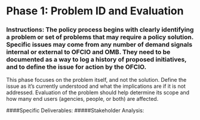 # Phase 1: Problem ID and Evaluation
### Instructions: The policy process begins with clearly identifying a problem or set of problems that may require a policy solution. Specific issues may come from any number of demand signals internal or external to OFCIO and OMB.  They need to be documented as a way to log a history of proposed initiatives, and to define the issue for action by the OFCIO.

This phase focuses on the problem itself, and not the solution. Define the issue as it’s currently understood and what the implications are if it is not addressed. Evaluation of the problem should help determine its scope and how many end users (agencies, people, or both) are affected.


####Specific Deliverables:
#####Stakeholder Analysis:
